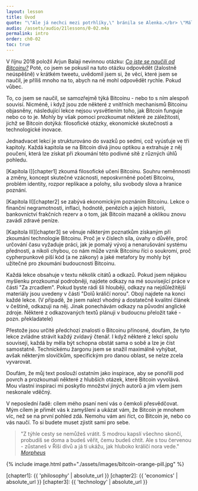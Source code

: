 ```yaml
---
layout: lesson
title: Úvod
quote: "\"Ale já nechci mezi potrhlíky,\" bránila se Alenka.</br> \"Málo platné,\" řekla kočka, \"tady jsme všichni potrhlí. Já jsem potrhlá, ty jsi taky potrhlá.\"</br> \"Jak to víš, že jsem potrhlá?\" zeptala se Alenka.</br> \"To je jisté, jinak bys sem nechodila.\"</br>"
audio: /assets/audio/21lessons/0-02.m4a
permalink: intro
order: ch0-02
toc: true
---
```


V říjnu 2018 položil Arjun Balaji nevinnou otázku: [*Co jste se naučili od 
Bitcoinu?*][this question] Poté, co jsem se pokusil na tuto otázku odpovědět 
(žalostně neúspěšně) v krátkém tweetu, uvědomil jsem si, že věcí, které 
jsem se naučil, je příliš mnoho na to, abych na ně mohl odpovědět rychle. 
Pokud vůbec.

To, co jsem se naučil, se samozřejmě týká Bitcoinu - nebo to s ním alespoň 
souvisí. Nicméně, i když jsou zde některé z vnitřních mechanismů Bitcoinu 
objasněny, následující lekce nejsou vysvětlením toho, jak Bitcoin funguje nebo 
co to je. Mohly by však pomoci prozkoumat některé ze záležitostí, jichž se 
Bitcoin dotýká: filosofické otázky, ekonomické skutečnosti a technologické 
inovace.

Jednadvacet lekcí je strukturováno do svazků po sedmi, což vyúsťuje ve tři 
kapitoly. Každá kapitola se na Bitcoin dívá jinou optikou a extrahuje z něj 
poučení, která lze získat při zkoumání této podivné sítě z různých úhlů 
pohledu.

[Kapitola I][chapter1] zkoumá filosofické učení Bitcoinu. Souhru neměnnosti 
a změny, koncept skutečné vzácnosti, neposkvrněné početí Bitcoinu, problém 
identity, rozpor replikace a polohy, sílu svobody slova a hranice poznání.

[Kapitola II][chapter2] se zabývá ekonomickým poznáním Bitcoinu. Lekce 
o finanční negramotnosti, inflaci, hodnotě, penězích a jejich historii, 
bankovnictví frakčních rezerv a o tom, jak Bitcoin mazaně a oklikou znovu 
zavádí zdravé peníze.

[Kapitola III][chapter3] se věnuje některým poznatkům získaným při zkoumání 
technologie Bitcoinu. Proč je v číslech síla, úvahy o důvěře, proč určování 
času vyžaduje práci, jak je pomalý vývoj a nenarušování systému předností, 
a nikoli chybou, co nám může vznik Bitcoinu říci o soukromí, proč cypherpunkové 
píší kód (a ne zákony) a jaké metafory by mohly být užitečné pro zkoumání 
budoucnosti Bitcoinu.

Každá lekce obsahuje v textu několik citátů a odkazů. Pokud jsem nějakou 
myšlenku prozkoumal podrobněji, najdete odkazy na mé související práce v části 
"Za zrcadlem". Pokud byste rádi šli hlouběji, odkazy na nejdůležitější materiály 
jsou uvedeny v části "Dolů králičí norou". Obojí najdete na konci každé lekce. 
(V případě, že jsem nalezl vhodný a dostatečně kvalitní článek v češtině, 
odkazuji na něj. Jinak ponechávám odkazy na původní anglické zdroje. Některé 
z odkazovaných textů plánuji v budoucnu přeložit také - pozn. překladatele)

Přestože jsou určité předchozí znalosti o Bitcoinu přínosné, doufám, že tyto 
lekce zvládne strávit každý zvídavý čtenář. I když některé z lekcí spolu 
souvisejí, každá by měla být schopna obstát sama o sobě a lze je číst samostatně. 
Technickému žargonu jsem se snažil maximálně vyhýbat, avšak některým slovíčkům, 
specifickým pro danou oblast, se nelze zcela vyvarovat.

Doufám, že můj text poslouží ostatním jako inspirace, aby se ponořili pod povrch 
a prozkoumali některé z hlubších otázek, které Bitcoin vyvolává. Mou vlastní 
inspiraci mi poskytlo množství jiných autorů a jim všem jsem neskonale vděčný.

V neposlední řadě: cílem mého psaní není vás o čemkoli přesvědčovat. Mým cílem 
je přimět vás k zamyšlení a ukázat vám, že Bitcoin je mnohem víc, než se na první 
pohled zdá. Nemohu vám ani říct, co Bitcoin je, nebo co vás naučí. To si budete 
muset zjistit sami pro sebe.

> "Z týhle cesty se nemůžeš vrátit. S modrou kapslí všechno skončí, probudíš 
> se doma a budeš věřit, čemu budeš chtít. Ale s tou červenou - zůstaneš 
> v Říši divů a já ti ukážu, jak hluboko králičí nora vede."
> <cite>[Morpheus][Morpheus]</cite>

{% include image.html path="./assets/images/bitcoin-orange-pill.jpg" %}

[Morpheus]: https://en.wikipedia.org/wiki/Red_pill_and_blue_pill#The_Matrix_(1999)
[this question]: https://twitter.com/arjunblj/status/1050073234719293440

<!-- Internal -->
[chapter1]: {{ 'philosophy' | absolute_url }}
[chapter2]: {{ 'economics' | absolute_url }}
[chapter3]: {{ 'technology' | absolute_url }}

<!-- Wikipedia -->
[alice]: https://en.wikipedia.org/wiki/Alice%27s_Adventures_in_Wonderland
[carroll]: https://en.wikipedia.org/wiki/Lewis_Carroll
